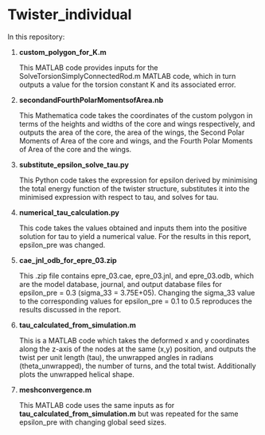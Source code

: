 # Twister_individual

In this repository:

1. **custom_polygon_for_K.m**
  
   This MATLAB code provides inputs for the SolveTorsionSimplyConnectedRod.m MATLAB code, which in turn outputs a value for the torsion constant K and its associated error.

2. **secondandFourthPolarMomentsofArea.nb**
   
   This Mathematica code takes the coordinates of the custom polygon in terms of the heights and widths of the core and wings respectively, and outputs the area of the core, the area of the wings, the Second Polar Moments of Area of the core and wings, and the Fourth Polar Moments of Area of the core and the wings.

3. **substitute_epsilon_solve_tau.py**
   
   This Python code takes the expression for epsilon derived by minimising the total energy function of the twister structure, substitutes it into the minimised expression with respect to tau, and solves for tau.

4. **numerical_tau_calculation.py**
   
   This code takes the values obtained and inputs them into the positive solution for tau to yield a numerical value. For the results in this report, epsilon_pre was changed.

5. **cae_jnl_odb_for_epre_03.zip**
   
   This .zip file contains epre_03.cae, epre_03.jnl, and epre_03.odb, which are the model database, journal, and output database files for epsilon_pre = 0.3 (sigma_33 = 3.75E+05). Changing the sigma_33 value to the corresponding values for epsilon_pre = 0.1 to 0.5 reproduces the results discussed in the report.

6. **tau_calculated_from_simulation.m**
   
   This is a MATLAB code which takes the deformed x and y coordinates along the z-axis of the nodes at the same (x,y) position, and outputs the twist per unit length (tau), the unwrapped angles in radians (theta_unwrapped), the number of turns, and the total twist. Additionally plots the unwrapped helical shape.

7. **meshconvergence.m**
   
   This MATLAB code uses the same inputs as for **tau_calculated_from_simulation.m** but was repeated for the same epsilon_pre with changing global seed sizes. 
